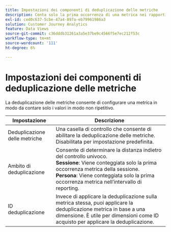 ```yaml
---
title: Impostazioni dei componenti di deduplicazione delle metriche
description: Conta solo la prima occorrenza di una metrica nei rapporti.
exl-id: ced0c637-5cbe-47a4-897a-eb79961986a3
solution: Customer Journey Analytics
feature: Data Views
source-git-commit: c36dddb31261a3a5e37be9c4566f5e7ec212f53c
workflow-type: tm+mt
source-wordcount: '111'
ht-degree: 6%

---
```


# Impostazioni dei componenti di deduplicazione delle metriche

La deduplicazione delle metriche consente di configurare una metrica in modo da contare solo i valori in modo non ripetitivo.

| Impostazione | Descrizione |
| --- | --- |
| Deduplicazione delle metriche | Una casella di controllo che consente di abilitare la deduplicazione delle metriche. Disabilitata per impostazione predefinita. |
| Ambito di deduplicazione | Consente di determinare la distanza indietro del controllo univoco.<br>**Sessione**: Viene conteggiata solo la prima occorrenza metrica della sessione.<br>**Persona**: Viene conteggiata solo la prima occorrenza metrica nell’intervallo di reporting. |
| ID deduplicazione | Invece di applicare la deduplicazione sulla metrica stessa, puoi applicare la deduplicazione metrica in base a una dimensione. È utile per dimensioni come ID acquisto per applicare la deduplicazione. |
